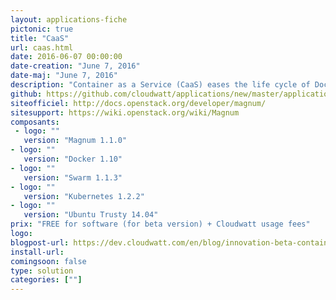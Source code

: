 ```yaml
---
layout: applications-fiche
pictonic: true
title: "CaaS"
url: caas.html
date: 2016-06-07 00:00:00
date-creation: "June 7, 2016"
date-maj: "June 7, 2016"
description: "Container as a Service (CaaS) eases the life cycle of Docker environments. It is offered for the time being as a Beta service. This service is agnostic of the Docker's “Container Orchestrator Engines“ (COE) and supports today the Kubernetes and Swarm orchestrators. It allows your project teams to easily deploy and use the Docker technology for your developments, your tests environments in a secured and supervised manner."
github: https://github.com/cloudwatt/applications/new/master/application-ocaas
siteofficiel: http://docs.openstack.org/developer/magnum/
sitesupport: https://wiki.openstack.org/wiki/Magnum
composants:
 - logo: ""
   version: "Magnum 1.1.0"
- logo: ""
   version: "Docker 1.10"
- logo: ""
   version: "Swarm 1.1.3"
- logo: ""
   version: "Kubernetes 1.2.2"
- logo: ""
   version: "Ubuntu Trusty 14.04"
prix: "FREE for software (for beta version) + Cloudwatt usage fees"
logo: 
blogpost-url: https://dev.cloudwatt.com/en/blog/innovation-beta-container-aas.html
install-url: 
comingsoon: false
type: solution
categories: [""]
---
```

